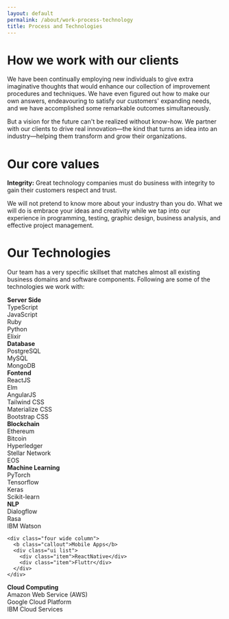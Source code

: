 ```yaml
---
layout: default
permalink: /about/work-process-technology
title: Process and Technologies
---
```


# How we work with our clients

<p class="ui text">We have been continually employing new individuals to give extra imaginative thoughts that would enhance our collection of improvement procedures and techniques. We have even figured out how to make our own answers, endeavouring to satisfy our customers' expanding needs, and we have accomplished some remarkable outcomes simultaneously.</p>

<p class="ui text">But a vision for the future can't be realized without know-how. We partner with our clients to drive real innovation—the kind that turns an idea into an industry—helping them transform and grow their organizations.</p>

# Our core values

<p class="ui text"><b>Integrity:</b> Great technology companies must do business with integrity to gain their customers respect and trust.</p>

<p class="ui text">We will not pretend to know more about your industry than you do. What we will do is embrace your ideas and creativity while we tap into our experience in programming, testing, graphic design, business analysis, and effective project management.</p>

# Our Technologies

<p class="ui text">Our team has a very specific skillset that matches almost all existing business domains and software components. Following are some of the technologies we work with:</p>

<div class="ui hidden divider"></div>
<div class="ui hidden divider"></div>

<div class="ui stackable grid text">
  <div class="row">
    <div class="four wide column">
      <b class="callout">Server Side</b>
      <div class="ui list">
        <div class="item">TypeScript</div>
        <div class="item">JavaScript</div>
        <div class="item">Ruby</div>
        <div class="item">Python</div>
        <div class="item">Elixir</div>
      </div>
    </div>
    <div class="four wide column">
      <b class="callout">Database</b>
      <div class="ui list">
        <div class="item">PostgreSQL</div>
        <div class="item">MySQL</div>
        <div class="item">MongoDB</div>
      </div>
    </div>
    <div class="four wide column">
      <b class="callout">Fontend</b>
      <div class="ui list">
        <div class="item">ReactJS</div>
        <div class="item">Elm</div>
        <div class="item">AngularJS</div>
        <div class="item">Tailwind CSS</div>
        <div class="item">Materialize CSS</div>
        <div class="item">Bootstrap CSS</div>
      </div>
    </div>
  </div>
  <div class="row">
    <div class="four wide column">
      <b class="callout">Blockchain</b>
      <div class="ui list">
        <div class="item">Ethereum</div>
        <div class="item">Bitcoin</div>
        <div class="item">Hyperledger</div>
        <div class="item">Stellar Network</div>
        <div class="item">EOS</div>
      </div>
    </div>
    <div class="four wide column">
      <b class="callout">Machine Learning</b>
      <div class="ui list">
        <div class="item">PyTorch</div>
        <div class="item">Tensorflow</div>
        <div class="item">Keras</div>
        <div class="item">Scikit-learn</div>
      </div>
    </div>
    <div class="four wide column">
      <b class="callout">NLP</b>
      <div class="ui list">
        <div class="item">Dialogflow</div>
        <div class="item">Rasa</div>
        <div class="item">IBM Watson</div>
      </div>
    </div>
  </div>
  <div class="row">

    <div class="four wide column">
      <b class="callout">Mobile Apps</b>
      <div class="ui list">
        <div class="item">ReactNative</div>
        <div class="item">Fluttr</div>
      </div>
    </div>

  </div>
  <div class="row">
    <div class="four wide column">
      <b class="callout">Cloud Computing</b>
      <div class="ui list">
        <div class="item">Amazon Web Service (AWS)</div>
        <div class="item">Google Cloud Platform</div>
        <div class="item">IBM Cloud Services</div>
      </div>
    </div>
  </div>
</div>

